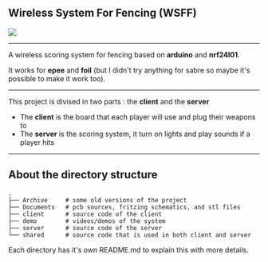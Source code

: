 ## Wireless System For Fencing (WSFF)

![](https://github.com/Yohannfra/WSFF/workflows/Build/badge.svg)


---

A wireless scoring system for fencing based on **arduino** and **nrf24l01**.

It works for **epee** and **foil** (but I didn't try anything for sabre so maybe it's possible to make it work too).

---

This project is divised in two parts : the **client** and the **server**
- The **client** is the board that each player will use and plug their weapons to
- The **server** is the scoring system, it turn on lights and play sounds if a player hits

---

## About the directory structure
```
.
├── Archive     # some old versions of the project
├── Documents   # pcb sources, fritzing schematics, and stl files
├── client      # source code of the client
├── demo        # videos/demos of the system
├── server      # source code of the server
└── shared      # source code that is used in both client and server
```

Each directory has it's own README.md to explain this with more details.
